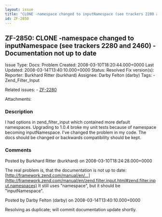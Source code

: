```yaml
---
layout: issue
title: "CLONE -namespace changed to inputNamespace (see trackers 2280 and 2460)  - Documentation not up to date"
id: ZF-2850
---
```


ZF-2850: CLONE -namespace changed to inputNamespace (see trackers 2280 and 2460) - Documentation not up to date
---------------------------------------------------------------------------------------------------------------

 Issue Type: Docs: Problem Created: 2008-03-10T18:20:44.000+0000 Last Updated: 2008-03-14T13:40:10.000+0000 Status: Resolved Fix version(s): 
 Reporter:  Burkhard Ritter (burkhard)  Assignee:  Darby Felton (darby)  Tags: - Zend\_Filter\_Input
 
 Related issues: - [ZF-2280](/issues/browse/ZF-2280)
 
 Attachments: 
### Description

I had options in zend\_filter\_input which contained more default namespaces. Upgrading to 1.0.4 broke my unit tests because of namespace becoming inputNamespace. I've changed the problem in my code. The docs should be changed or backwards compatibility should be kept.

 

 

### Comments

Posted by Burkhard Ritter (burkhard) on 2008-03-10T18:24:28.000+0000

The real problem is, that the documentation is not up to date: [http://framework.zend.com/manual/en/…](http://framework.zend.com/manual/en/zend.filter.input.html#zend.filter.input.namespaces) It still uses "namespace", but it should be "inputNamespace".

 

 

Posted by Darby Felton (darby) on 2008-03-14T13:40:10.000+0000

Resolving as duplicate; will commit documentation update shortly.

 

 